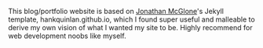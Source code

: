 This blog/portfolio website is based on [Jonathan McGlone](http://jmcglone.com)'s Jekyll template, hankquinlan.github.io, which I found super useful and malleable to derive my own vision of what I wanted my site to be. Highly recommend for web development noobs like myself.
